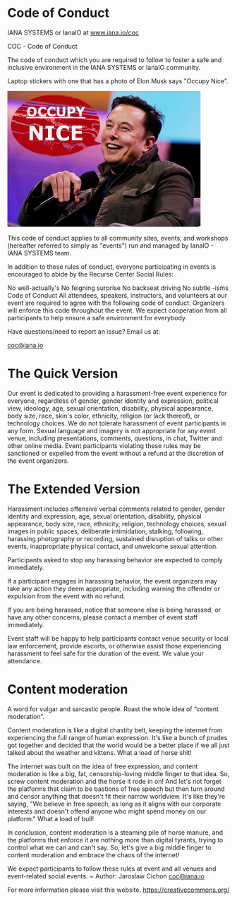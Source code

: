 # Code of Conduct
IANA SYSTEMS or IanaIO at www.iana.io/coc

COC - Code of Conduct

The code of conduct which you are required to follow to foster a safe and inclusive environment in the IANA SYSTEMS or IanaIO community.

Laptop stickers with one that has a photo of Elon Musk says "Occupy Nice".


<img src="https://github.com/ianaio/documents-legal/blob/main/occupy-nice.png" alt="Ianaio"></a>


This code of conduct applies to all community sites, events, and workshops (hereafter referred to simply as "events") run and managed by IanaIO - IANA SYSTEMS team.

In addition to these rules of conduct, everyone participating in events is encouraged to abide by the Recurse Center Social Rules:

No well-actually's
No feigning surprise
No backseat driving
No subtle -isms
Code of Conduct
All attendees, speakers, instructors, and volunteers at our event are required to agree with the following code of conduct. Organizers will enforce this code throughout the event. We expect cooperation from all participants to help ensure a safe environment for everybody.

Have questions/need to report an issue?
Email us at:

coc@iana.io

# The Quick Version

Our event is dedicated to providing a harassment-free event experience for everyone, regardless of gender, gender identity and expression, political view, ideology, age, sexual orientation, disability, physical appearance, body size, race, skin's color, ethnicity, religion (or lack thereof), or technology choices. We do not tolerate harassment of event participants in any form. Sexual language and imagery is not appropriate for any event venue, including presentations, comments, questions, in chat, Twitter and other online media. Event participants violating these rules may be sanctioned or expelled from the event without a refund at the discretion of the event organizers.

# The Extended Version
Harassment includes offensive verbal comments related to gender, gender identity and expression, age, sexual orientation, disability, physical appearance, body size, race, ethnicity, religion, technology choices, sexual images in public spaces, deliberate intimidation, stalking, following, harassing photography or recording, sustained disruption of talks or other events, inappropriate physical contact, and unwelcome sexual attention.

Participants asked to stop any harassing behavior are expected to comply immediately.

If a participant engages in harassing behavior, the event organizers may take any action they deem appropriate, including warning the offender or expulsion from the event with no refund.

If you are being harassed, notice that someone else is being harassed, or have any other concerns, please contact a member of event staff immediately.

Event staff will be happy to help participants contact venue security or local law enforcement, provide escorts, or otherwise assist those experiencing harassment to feel safe for the duration of the event. We value your attendance.

# Content moderation
A word for vulgar and sarcastic people.
Roast the whole idea of “content moderation”.

Content moderation is like a digital chastity belt, keeping the internet from experiencing the full range of human expression. It's like a bunch of prudes got together and decided that the world would be a better place if we all just talked about the weather and kittens. What a load of horse shit!

The internet was built on the idea of free expression, and content moderation is like a big, fat, censorship-loving middle finger to that idea. So, screw content moderation and the horse it rode in on!
And let's not forget the platforms that claim to be bastions of free speech but then turn around and censor anything that doesn't fit their narrow worldview. It's like they're saying, "We believe in free speech, as long as it aligns with our corporate interests and doesn't offend anyone who might spend money on our platform." What a load of bull!

In conclusion, content moderation is a steaming pile of horse manure, and the platforms that enforce it are nothing more than digital tyrants, trying to control what we can and can't say. So, let's give a big middle finger to content moderation and embrace the chaos of the internet!

We expect participants to follow these rules at event and all venues and event-related social events.
~
Author:
Jaroslaw Cichon
coc@iana.io


For more information please visit this website.
https://creativecommons.org/
